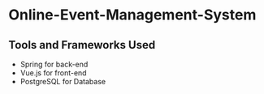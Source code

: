 # Online-Event-Management-System
## Tools and Frameworks Used
- Spring for back-end
- Vue.js for front-end
- PostgreSQL for Database
